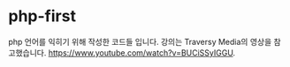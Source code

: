 # php-first


php 언어를 익히기 위해 작성한 코드들 입니다.
강의는 Traversy Media의 영상을 참고했습니다.
https://www.youtube.com/watch?v=BUCiSSyIGGU.
